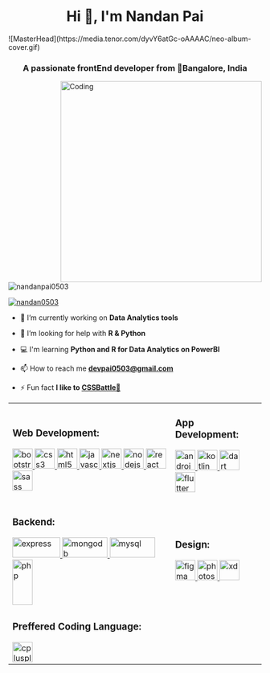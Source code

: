 <h1 align="center">Hi 👋, I'm Nandan Pai</h1>
![MasterHead](https://media.tenor.com/dyvY6atGc-oAAAAC/neo-album-cover.gif)
<h3 align="center">A passionate frontEnd developer from 📍Bangalore, India</h3>
<img align="right" alt="Coding" width="400" src="https://giffiles.alphacoders.com/316/31616.gif">

<p align="left"> <img src="https://komarev.com/ghpvc/?username=nandanpai0503&label=Profile%20views&color=0e75b6&style=flat" alt="nandanpai0503" /> </p>

<p align="left"> <a href="https://twitter.com/nandan0503" target="blank"><img src="https://img.shields.io/twitter/follow/nandan0503?logo=twitter&style=for-the-badge" alt="nandan0503" /></a> </p>

- 🔭 I’m currently working on **Data Analytics tools**

- 🤝 I’m looking for help with **R & Python**

- 💻 I'm learning **Python and R for Data Analytics on PowerBI**

- 📫 How to reach me **devpai0503@gmail.com**

- ⚡ Fun fact **I like to <a href="https://cssbattle.dev/" target="_blank">CSSBattle🎨</a>**

<table cellspacing="0" cellpadding="0">

<tr><td><h3 align="left">Web Development:</h3>
<a href="https://getbootstrap.com" target="_blank" rel="noreferrer"> <img src="https://upload.wikimedia.org/wikipedia/commons/b/b2/Bootstrap_logo.svg" alt="bootstrap" width="40" height="40"/>
<a href="https://www.w3schools.com/css/" target="_blank" rel="noreferrer"> <img src="https://upload.wikimedia.org/wikipedia/commons/d/d5/CSS3_logo_and_wordmark.svg" alt="css3" width="40" height="40"/> </a>
<a href="https://www.w3.org/html/" target="_blank" rel="noreferrer"> <img src="https://upload.wikimedia.org/wikipedia/commons/6/61/HTML5_logo_and_wordmark.svg" alt="html5" width="40" height="40"/> </a> 
 <a href="https://developer.mozilla.org/en-US/docs/Web/JavaScript" target="_blank" rel="noreferrer"> <img src="https://upload.wikimedia.org/wikipedia/commons/9/99/Unofficial_JavaScript_logo_2.svg" alt="javascript" width="40" height="40"/> </a> 
<a href="https://nextjs.org/" target="_blank" rel="noreferrer"> <img src="https://cdn.worldvectorlogo.com/logos/nextjs-2.svg" alt="nextjs" width="40" height="40"/> </a> 
<a href="https://nodejs.org" target="_blank" rel="noreferrer"> <img src="https://upload.wikimedia.org/wikipedia/commons/d/d9/Node.js_logo.svg" alt="nodejs" width="40" height="40"/> </a>
<a href="https://reactjs.org/" target="_blank" rel="noreferrer"> <img src="https://upload.wikimedia.org/wikipedia/commons/a/a7/React-icon.svg" alt="react" width="40" height="40"/> </a> 
<a href="https://sass-lang.com" target="_blank" rel="noreferrer"> <img src="https://upload.wikimedia.org/wikipedia/commons/9/96/Sass_Logo_Color.svg" alt="sass" width="40" height="40"/> </a> 
 </td>
 <td><h3 align="left">App Development:</h3>
 <p align="left"> <a href="https://developer.android.com" target="_blank" rel="noreferrer"> 
 <img src="https://upload.wikimedia.org/wikipedia/commons/7/7a/Android_logo_2019_%28white_wordmark%29.svg" alt="android" width="40" height="40"/> </a>
 <a href="https://kotlinlang.org" target="_blank" rel="noreferrer"> <img src="https://www.vectorlogo.zone/logos/kotlinlang/kotlinlang-icon.svg" alt="kotlin" width="40" height="40"/> </a>
<a href="https://dart.dev" target="_blank" rel="noreferrer"> <img src="https://www.vectorlogo.zone/logos/dartlang/dartlang-icon.svg" alt="dart" width="40" height="40"/> </a>
<a href="https://flutter.dev" target="_blank" rel="noreferrer"> <img src="https://www.vectorlogo.zone/logos/flutterio/flutterio-icon.svg" alt="flutter" width="40" height="40"/> </a>
  </td></tr>
 
 <tr><td><h3 align="left">Backend:</h3>
 <a href="https://expressjs.com" target="_blank" rel="noreferrer"> <img src="https://upload.wikimedia.org/wikipedia/commons/6/64/Expressjs.png" alt="express" width="95" height="40"/> </a>
 <a href="https://www.mongodb.com/" target="_blank" rel="noreferrer"> <img src="https://upload.wikimedia.org/wikipedia/commons/9/93/MongoDB_Logo.svg" alt="mongodb" width="90" height="40"/> </a> 
 <a href="https://www.mysql.com/" target="_blank" rel="noreferrer"> <img src="https://upload.wikimedia.org/wikipedia/commons/0/0a/MySQL_textlogo.svg" alt="mysql" width="90" height="40"/> </a>
<a href="https://www.php.net" target="_blank" rel="noreferrer"> <img src="https://upload.wikimedia.org/wikipedia/commons/2/27/PHP-logo.svg" alt="php" width="40" height="90"/> </a>
  </td>
 
 <td><h3 align="left">Design:</h3>
  <a href="https://www.figma.com/" target="_blank" rel="noreferrer"> <img src="https://upload.wikimedia.org/wikipedia/commons/a/ad/Figma-1-logo.png" alt="figma" width="40" height="40"/> </a>
   <a href="https://www.photoshop.com/en" target="_blank" rel="noreferrer"> <img src="https://upload.wikimedia.org/wikipedia/commons/9/92/Adobe_Photoshop_CS6_icon.svg" alt="photoshop" width="40" height="40"/> </a>
 <a href="https://www.adobe.com/products/xd.html" target="_blank" rel="noreferrer"> <img src="https://upload.wikimedia.org/wikipedia/commons/c/c2/Adobe_XD_CC_icon.svg" alt="xd" width="40" height="40"/> </a>
  </td></tr>
 
  <tr><td><h3 align="left">Preffered Coding Language:</h3>
 <a href="https://www.w3schools.com/cpp/" target="_blank" rel="noreferrer"> <img src="https://upload.wikimedia.org/wikipedia/commons/1/18/ISO_C%2B%2B_Logo.svg" alt="cplusplus" width="40" height="40"/> </a> 
  </td></tr>
</table></p>

